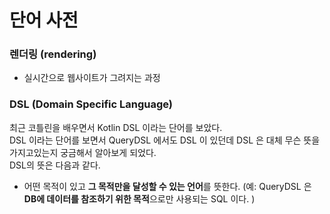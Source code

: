 # 단어 사전

### 렌더링 (rendering)
- 실시간으로 웹사이트가 그려지는 과정

### DSL (Domain Specific Language)
최근 코틀린을 배우면서 Kotlin DSL 이라는 단어를 보았다.    
DSL 이라는 단어를 보면서 QueryDSL 에서도 DSL 이 있던데 DSL 은 대체 무슨 뜻을 가지고있는지 궁금해서 알아보게 되었다.   
DSL의 뜻은 다음과 같다.   
- 어떤 목적이 있고 **그 목적만을 달성할 수 있는 언어**를 뜻한다. (예: QueryDSL 은 **DB에 데이터를 참조하기 위한 목적**으로만 사용되는 SQL 이다. )